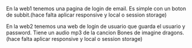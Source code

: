 En la web1 tenemos una pagina de login de email. Es simple con un boton de subbit.(hace falta aplicar responsive y local o session storage)


En la web2 tenemos una web de login de usuario que guarda el usuario y password. Tiene un audio mp3 de la cancion Bones de imagine dragons.(hace falta aplicar responsive y local o session storage)

